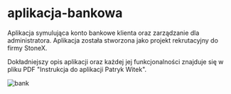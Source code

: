 # aplikacja-bankowa
Aplikacja symulująca konto bankowe klienta oraz zarządzanie dla administratora. Aplikacja została stworzona jako projekt rekrutacyjny do firmy StoneX.

Dokładniejszy opis aplikacji oraz każdej jej funkcjonalności znajduje się w pliku PDF "Instrukcja do aplikacji Patryk Witek".

![bank](https://user-images.githubusercontent.com/117681023/224830240-ab32b554-e0d4-41d9-9292-c0e2b3083792.PNG)
